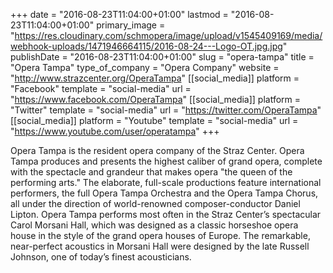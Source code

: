 +++
date = "2016-08-23T11:04:00+01:00"
lastmod = "2016-08-23T11:04:00+01:00"
primary_image = "https://res.cloudinary.com/schmopera/image/upload/v1545409169/media/webhook-uploads/1471946664115/2016-08-24---Logo-OT.jpg.jpg"
publishDate = "2016-08-23T11:04:00+01:00"
slug = "opera-tampa"
title = "Opera Tampa"
type_of_company = "Opera Company"
website = "http://www.strazcenter.org/OperaTampa"
[[social_media]]
platform = "Facebook"
template = "social-media"
url = "https://www.facebook.com/OperaTampa"
[[social_media]]
platform = "Twitter"
template = "social-media"
url = "https://twitter.com/OperaTampa"
[[social_media]]
platform = "Youtube"
template = "social-media"
url = "https://www.youtube.com/user/operatampa"
+++

Opera Tampa is the resident opera company of the Straz Center. Opera Tampa produces and presents the highest caliber of grand opera, complete with the spectacle and grandeur that makes opera "the queen of the performing arts." The elaborate, full-scale productions feature international performers, the full Opera Tampa Orchestra and the Opera Tampa Chorus, all under the direction of world-renowned composer-conductor Daniel Lipton. Opera Tampa performs most often in the Straz Center’s spectacular Carol Morsani Hall, which was designed as a classic horseshoe opera house in the style of the grand opera houses of Europe. The remarkable, near-perfect acoustics in Morsani Hall were designed by the late Russell Johnson, one of today’s finest acousticians.
